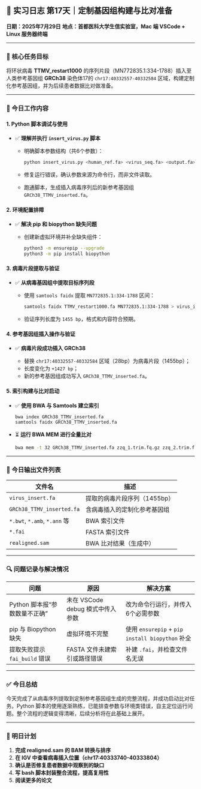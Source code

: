 ## 🧬 实习日志 第17天｜定制基因组构建与比对准备

**日期：2025年7月29日**
**地点：首都医科大学生信实验室，Mac 端 VSCode + Linux 服务器终端**

---

### 🔬 核心任务目标

将环状病毒 **TTMV\_restart1000** 的序列片段（MN772835.1:334-1788）插入至人类参考基因组 **GRCh38** 染色体17的 `chr17:40332557-40332584` 区域，构建定制化参考基因组，并为后续患者数据比对做准备。

---

### 📌 今日工作内容

#### 1. Python 脚本调试与使用

* ✅ **理解并执行 `insert_virus.py` 脚本**

  * 明确脚本参数结构（共6个参数）：

    ```bash
    python insert_virus.py <human_ref.fa> <virus_seq.fa> <output.fa> <chrom> <start> <end>
    ```
  * 修复运行错误，确认参数来源为命令行，而非文件读取。
  * 跑通脚本，生成插入病毒序列后的新参考基因组 `GRCh38_TTMV_inserted.fa`。

#### 2. 环境配置排障

* ✅ **解决 pip 和 biopython 缺失问题**

  * 创建新虚拟环境并补全缺失组件：

    ```bash
    python3 -m ensurepip --upgrade
    python3 -m pip install biopython
    ```

#### 3. 病毒片段提取与验证

* ✅ **从病毒基因组中提取目标序列段**

  * 使用 `samtools faidx` 提取 `MN772835.1:334-1788` 区间：

    ```bash
    samtools faidx TTMV_restart1000.fa MN772835.1:334-1788 > virus_insert.fa
    ```
  * 验证序列长度为 `1455 bp`，格式和内容符合预期。

#### 4. 参考基因组插入操作与验证

* ✅ **病毒片段成功插入 GRCh38**

  * 替换 `chr17:40332557-40332584` 区域（28bp）为病毒片段（1455bp）；
  * 长度变化为 `+1427 bp`；
  * 新的参考基因组成功写入 `GRCh38_TTMV_inserted.fa`。

#### 5. 索引构建与比对启动

* ✅ **使用 BWA 与 Samtools 建立索引**

  ```bash
  bwa index GRCh38_TTMV_inserted.fa
  samtools faidx GRCh38_TTMV_inserted.fa
  ```
* ⏳ **运行 BWA MEM 进行全量比对**

  ```bash
  bwa mem -t 32 GRCh38_TTMV_inserted.fa zzq_1.trim.fq.gz zzq_2.trim.fq.gz > realigned.sam
  ```

---

### 📂 今日输出文件列表

| 文件名                         | 描述                |
| --------------------------- | ----------------- |
| `virus_insert.fa`           | 提取的病毒片段序列（1455bp） |
| `GRCh38_TTMV_inserted.fa`   | 含病毒插入的定制化参考基因组    |
| `*.bwt`, `*.amb`, `*.ann` 等 | BWA 索引文件          |
| `*.fai`                     | FASTA 索引文件        |
| `realigned.sam`             | BWA 比对结果（生成中）     |

---

### 🔍 问题记录与解决情况

| 问题                    | 原因                      | 解决方案                                        |
| --------------------- | ----------------------- | ------------------------------------------- |
| Python 脚本报“参数数量不正确”   | 未在 VSCode debug 模式中传入参数 | 改为命令行运行，并传入6个必需参数                           |
| pip 与 Biopython 缺失    | 虚拟环境不完整                 | 使用 `ensurepip` + `pip install biopython` 补全 |
| 提取失败提示 `fai_build` 错误 | FASTA 文件未建索引或路径错误       | 补建 `.fai`，并检查文件名无误                          |

---

### ✅ 今日总结

今天完成了从病毒序列提取到定制参考基因组生成的完整流程，并成功启动比对任务。Python 脚本的使用逐渐熟练，已能排查参数与环境类错误，自主定位运行问题。整个流程的逻辑变得清晰，后续分析将在此基础上展开。

---

### 📌 明日计划

1. **完成 realigned.sam 的 BAM 转换与排序**
2. **在 IGV 中查看病毒插入位置（chr17:40333740-40333804）**
3. **确认是否修复患者数据中观察到的缺口**
4. **写 bash 脚本封装整合流程，提高复用性**
5. **阅读更多的论文**


